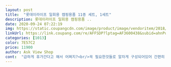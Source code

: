 ```yaml
---
layout: post 
title:  "롯데이라이프 일회용 캠핑용품 11종 세트, 1세트" 
description: 롯데이라이프 일회용 캠핑용품 ..
date: 2020-09-24 07:22:19 
img: https://static.coupangcdn.com/image/product/image/vendoritem/2018/12/19/3720478132/1375a9b9-f382-4513-8ee9-465de5ca7660.jpg 
linkUrl: https://link.coupang.com/re/AFFSDP?lptag=AF3600438&subid=ahnPublicAsk&pageKey=94791741&itemId=293138346&vendorItemId=3720478132&traceid=V0-113-bf7d9dbb1e6093b6 
categories: [1013] 
color: 7E57C2 
price: 11900 
author: Ask View Shop 
cont:  "급하게 휴가간다고 해서 어쩌지?<br/>꼭 필요한것들로 알차게 구성되어있어 간편히 손가락으로 구매하고 유용하게 잘 쓰고 왔어요.<br/><br/>다른 것들은 다 괜찮은데, 종이로 만든 컵에서 약간 약품(?) 냄새 같은게 나네요.<br/><br/>어디 안좋은 환경에서 보관 되던 것일 수도 있을 것 같고, 판매자 분이 신경쓰시면 좋겠네요.<br/><br/>어차피 일회용이니 그냥 쓰기는 하지만, 거슬기는 합니다.<br/><br/>여러가지 한번에 구매하니 편해요<br/>역시 쿠팡엔 왠만한게 다 있더군요.<br/><br/>저렴한 가격에 잘 사서 쓰고 있습니다.<br/><br/>친구들과 여행위해 준비<br/>" 
---
```

